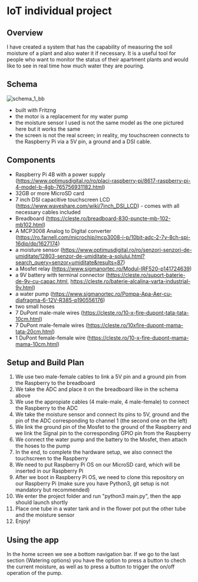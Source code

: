 # IoT individual project


## Overview

I have created a system that has the capability of measuring the soil moisture of a plant and also water it if necessary. It is a useful tool for people who want to monitor the status of their apartment plants and would like to see in real time how much water they are pouring.

## Schema
![schema_1_bb](https://github.com/ATchibo/IoT-Proiect-Individual/assets/44547421/d5bbeeab-4f70-41f4-854b-3b5abdf0ed22)
* built with Fritzng
* the motor is a replacement for my water pump
* the moisture sensor I used is not the same model as the one pictured here but it works the same
* the screen is not the real screen; in reality, my touchscreen connects to the Raspberry Pi via a 5V pin, a ground and a DSI cable.

## Components

- Raspberry Pi 4B with a power supply (https://www.optimusdigital.ro/ro/placi-raspberry-pi/8617-raspberry-pi-4-model-b-4gb-765756931182.html)
- 32GB or more MicroSD card
- 7 inch DSI capacitive touchscreen LCD (https://www.waveshare.com/wiki/7inch_DSI_LCD) - comes with all necessary cables included
- Breadboard (https://cleste.ro/breadboard-830-puncte-mb-102-mb102.html)
- A MCP3008 Analog to Digital converter (https://ro.farnell.com/microchip/mcp3008-i-p/10bit-adc-2-7v-8ch-spi-16dip/dp/1627174)
- a moisture sensor (https://www.optimusdigital.ro/ro/senzori-senzori-de-umiditate/12803-senzor-de-umiditate-a-solului.html?search_query=senzor+umiditate&results=87)
- a Mosfet relay (https://www.sigmanortec.ro/Modul-IRF520-p141724639)
- a 9V battery with terminal connector (https://cleste.ro/suport-baterie-de-9v-cu-capac.html, https://cleste.ro/baterie-alcalina-varta-industrial-9v.html)
- a water pump (https://www.sigmanortec.ro/Pompa-Apa-Aer-cu-diafragma-6-12V-R385-p190556176)
- two small hoses 
- 7 DuPont male-male wires (https://cleste.ro/10-x-fire-dupont-tata-tata-10cm.html)
- 7 DuPont male-female wires (https://cleste.ro/10xfire-dupont-mama-tata-20cm.html)
- 1 DuPont female-female wire (https://cleste.ro/10-x-fire-dupont-mama-mama-10cm.html)

## Setup and Build Plan

1. We use two male-female cables to link a 5V pin and a ground pin from the Raspberry to the breadboard
2. We take the ADC and place it on the breadboard like in the schema above
3. We use the appropiate cables (4 male-male, 4 male-female) to connect the Raspberry to the ADC
4. We take the moisture sensor and connect its pins to 5V, ground and the pin of the ADC corresponding to channel 1 (the second one on the left)
5. We link the ground pin of the Mosfet to the ground of the Raspberry and we link the Signal pin to the corresponding GPIO pin from the Raspberry
6. We connect the water pump and the battery to the Mosfet, then attach the hoses to the pump
7. In the end, to complete the hardware setup, we also connect the touchscreen to the Raspberry
8. We need to put Raspberry Pi OS on our MicroSD card, which will be inserted in our Raspberry Pi
9. After we boot in Raspberry Pi OS, we need to clone this repository on our Raspberry Pi (make sure you have Python3, git setup is not mandatory but recommended)
10. We enter the project folder and run "python3 main.py", then the app should launch shortly
11. Place one tube in a water tank and in the flower pot put the other tube and the moisture sensor
12. Enjoy!

## Using the app

In the home screen we see a bottom navigation bar. If we go to the last section (Watering options) you have the option to press a button to chech the current moisture, as well as to press a button to trigger the on/off operation of the pump.
